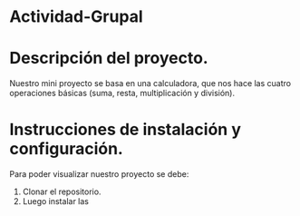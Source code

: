 # Actividad-Grupal

# Descripción del proyecto.

Nuestro mini proyecto se basa en una calculadora, que nos hace las cuatro operaciones básicas (suma, resta, multiplicación y división).

# Instrucciones de instalación y configuración.
Para poder visualizar nuestro proyecto se debe:

1) Clonar el repositorio.
2) Luego instalar las 



